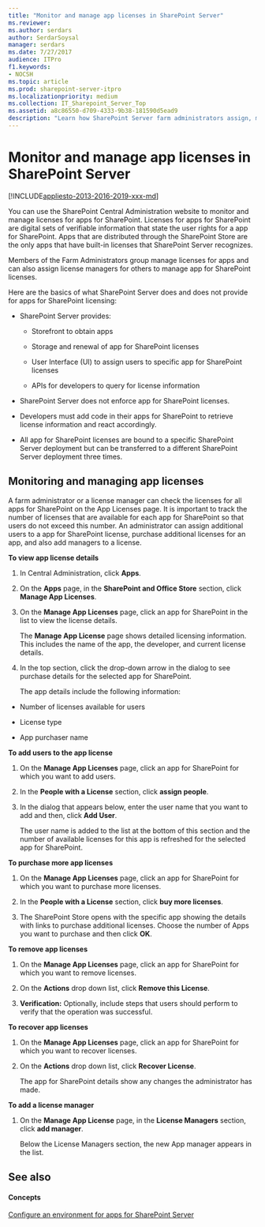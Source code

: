 ```yaml
---
title: "Monitor and manage app licenses in SharePoint Server"
ms.reviewer: 
ms.author: serdars
author: SerdarSoysal
manager: serdars
ms.date: 7/27/2017
audience: ITPro
f1.keywords:
- NOCSH
ms.topic: article
ms.prod: sharepoint-server-itpro
ms.localizationpriority: medium
ms.collection: IT_Sharepoint_Server_Top
ms.assetid: a8c86550-d709-4333-9b38-181590d5ead9
description: "Learn how SharePoint Server farm administrators assign, monitor, and manage the app for SharePoint Server licenses in SharePoint Server."
---
```


# Monitor and manage app licenses in SharePoint Server

[!INCLUDE[appliesto-2013-2016-2019-xxx-md](../includes/appliesto-2013-2016-2019-xxx-md.md)]
  
You can use the SharePoint Central Administration website to monitor and manage licenses for apps for SharePoint. Licenses for apps for SharePoint are digital sets of verifiable information that state the user rights for a app for SharePoint. Apps that are distributed through the SharePoint Store are the only apps that have built-in licenses that SharePoint Server recognizes.
  
Members of the Farm Administrators group manage licenses for apps and can also assign license managers for others to manage app for SharePoint licenses.
  
Here are the basics of what SharePoint Server does and does not provide for apps for SharePoint licensing:
  
- SharePoint Server provides:
    
  - Storefront to obtain apps
    
  - Storage and renewal of app for SharePoint licenses
    
  - User Interface (UI) to assign users to specific app for SharePoint licenses
    
  - APIs for developers to query for license information
    
- SharePoint Server does not enforce app for SharePoint licenses.
    
- Developers must add code in their apps for SharePoint to retrieve license information and react accordingly.
    
- All app for SharePoint licenses are bound to a specific SharePoint Server deployment but can be transferred to a different SharePoint Server deployment three times.
    
## Monitoring and managing app licenses
<a name="proc1"> </a>

A farm administrator or a license manager can check the licenses for all apps for SharePoint on the App Licenses page. It is important to track the number of licenses that are available for each app for SharePoint so that users do not exceed this number. An administrator can assign additional users to a app for SharePoint license, purchase additional licenses for an app, and also add managers to a license.
  
 **To view app license details**
  
1. In Central Administration, click **Apps**.
    
2. On the **Apps** page, in the **SharePoint and Office Store** section, click **Manage App Licenses**.
    
3. On the **Manage App Licenses** page, click an app for SharePoint in the list to view the license details. 
    
    The **Manage App License** page shows detailed licensing information. This includes the name of the app, the developer, and current license details. 
    
4. In the top section, click the drop-down arrow in the dialog to see purchase details for the selected app for SharePoint.
    
    The app details include the following information:
    
  - Number of licenses available for users
    
  - License type
    
  - App purchaser name
    
 **To add users to the app license**
  
1. On the **Manage App Licenses** page, click an app for SharePoint for which you want to add users. 
    
2. In the **People with a License** section, click **assign people**.
    
3. In the dialog that appears below, enter the user name that you want to add and then, click **Add User**.
    
    The user name is added to the list at the bottom of this section and the number of available licenses for this app is refreshed for the selected app for SharePoint.
    
 **To purchase more app licenses**
  
1. On the **Manage App Licenses** page, click an app for SharePoint for which you want to purchase more licenses. 
    
2. In the **People with a License** section, click **buy more licenses**.
    
3. The SharePoint Store opens with the specific app showing the details with links to purchase additional licenses. Choose the number of Apps you want to purchase and then click **OK**.
    
 **To remove app licenses**
  
1. On the **Manage App Licenses** page, click an app for SharePoint for which you want to remove licenses. 
    
2. On the **Actions** drop down list, click **Remove this License**.
    
3. **Verification:** Optionally, include steps that users should perform to verify that the operation was successful. 
    
 **To recover app licenses**
  
1. On the **Manage App Licenses** page, click an app for SharePoint for which you want to recover licenses. 
    
2. On the **Actions** drop down list, click **Recover License**.
    
    The app for SharePoint details show any changes the administrator has made.
    
 **To add a license manager**
  
1. On the **Manage App License** page, in the **License Managers** section, click **add manager**.
    
    Below the License Managers section, the new App manager appears in the list.
    
## See also
<a name="proc1"> </a>

#### Concepts

[Configure an environment for apps for SharePoint Server](configure-an-environment-for-apps-for-sharepoint.md)

